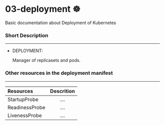 # 03-deployment ☸
Basic documentation about Deployment of Kubernetes

### Short Description
-----------------
* DEPLOYMENT:

  Manager of replicasets and pods.
  



### Other resources in the deployment manifest
-----------------


|    Resources    | Descrition  |
| :--------- | :-----------------: |
| StartupProbe<br/> | .... |
| ReadinessProbe <br/> | .... |
| LivenessProbe <br/>| .... |

